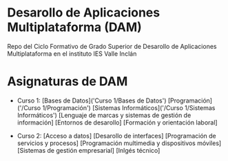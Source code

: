 # Desarollo de Aplicaciones Multiplataforma (DAM)
Repo del Ciclo Formativo de Grado Superior de Desarollo de Aplicaciones Multiplataforma en el instituto IES Valle Inclán

# Asignaturas de DAM
- Curso 1:
    [Bases de Datos]('Curso 1/Bases de Datos')
    [Programación]('/Curso 1/Programación')
    [Sistemas Informáticos]('/Curso 1/Sistemas Informáticos')
    [Lenguaje de marcas y sistemas de gestión de información]
    [Entornos de desarollo]
    [Formación y orientación laboral]

- Curso 2:
    [Acceso a datos]
    [Desarollo de interfaces]
    [Programación de servicios y procesos]
    [Programación multimedia y dispositivos móviles]
    [Sistemas de gestión empresarial]
    [Inlgés técnico]